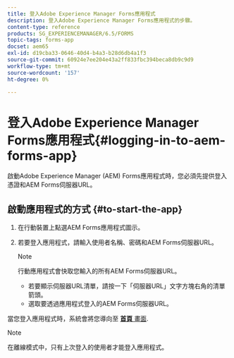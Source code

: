 ```yaml
---
title: 登入Adobe Experience Manager Forms應用程式
description: 登入Adobe Experience Manager Forms應用程式的步驟。
content-type: reference
products: SG_EXPERIENCEMANAGER/6.5/FORMS
topic-tags: forms-app
docset: aem65
exl-id: d19cba33-0646-40d4-b4a3-b28d6db4a1f3
source-git-commit: 60924e7ee204e43a2ff833fbc394beca8db9c9d9
workflow-type: tm+mt
source-wordcount: '157'
ht-degree: 0%

---
```


# 登入Adobe Experience Manager Forms應用程式{#logging-in-to-aem-forms-app}

啟動Adobe Experience Manager (AEM) Forms應用程式時，您必須先提供登入憑證和AEM Forms伺服器URL。

## 啟動應用程式的方式 {#to-start-the-app}

1. 在行動裝置上點選AEM Forms應用程式圖示。
1. 若要登入應用程式，請輸入使用者名稱、密碼和AEM Forms伺服器URL。

   >[!NOTE]
   >
   >行動應用程式會快取您輸入的所有AEM Forms伺服器URL。
   >
   >    * 若要顯示伺服器URL清單，請按一下「伺服器URL」文字方塊右角的清單箭頭。
   >    * 選取要透過應用程式登入的AEM Forms伺服器URL。

當您登入應用程式時，系統會將您導向至 [**首頁** 畫面](../../forms/using/home-screen.md).

>[!NOTE]
>
>在離線模式中，只有上次登入的使用者才能登入應用程式。
